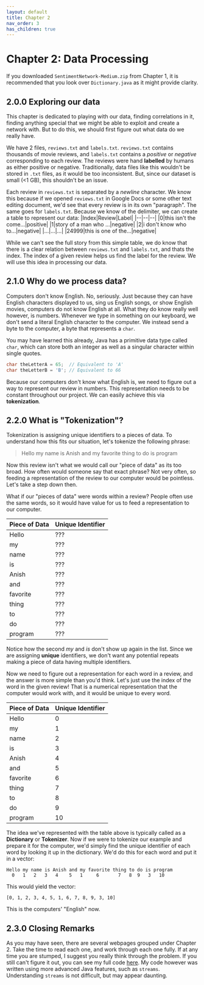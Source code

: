 ```yaml
---
layout: default
title: Chapter 2
nav_order: 3
has_children: true
---
```


# Chapter 2: Data Processing
If you downloaded `SentimentNetwork-Medium.zip` from Chapter 1, it is recommended that you look over `Dictionary.java` as it might provide clarity.
## 2.0.0 Exploring our data
This chapter is dedicated to playing with our data, finding correlations in it, finding anything special that we might be able to exploit and create a network with. But to do this, we should first figure out what data do we really have.

We have 2 files, `reviews.txt` and `labels.txt`. `reviews.txt` contains thousands of movie reviews, and `labels.txt` contains a *positive* or *negative* corresponding to each review. The reviews were hand **labelled** by humans as either positive or negative. Traditionally, data files like this wouldn't be stored in `.txt` files, as it would be too inconsistent. But, since our dataset is small (<1 GB), this shouldn't be an issue. 

Each review in `reviews.txt` is separated by a *newline* character. We know this because if we opened `reviews.txt` in Google Docs or some other text editing document, we'd see that every review is in its own "paragraph". The same goes for `labels.txt`. Because we know of the delimiter, we can create a table to represent our data:
|Index|Review|Label|
|--|--|--|
|0|this isn't the come...|positive|
|1|story of a man who ...|negative|
|2|i don't know who to...|negative|
|...|...|...|
|24999|this is one of the...|negative|

While we can't see the full story from this simple table, we do know that there is a clear relation between `reviews.txt` and `labels.txt`, and thats the index. The index of a given review helps us find the label for the review. We will use this idea in processing our data.
## 2.1.0 Why do we process data?
Computers don't know English. No, seriously. Just because they can have English characters displayed to us, sing us English songs, or show English movies, computers do not know English at all. What they do know really well however, is numbers. Whenever we type in something on our keyboard, we don't send a literal English character to the computer. We instead send a byte to the computer, a byte that represents a `char`. 

You may have learned this already, Java has a primitive data type called `char`, which can store both an integer as well as a singular character within single quotes.  
```java
char theLetterA = 65;  // Equivalent to 'A'
char theLetterB = 'B'; // Equivalent to 66
```
Because our computers don't know what English is, we need to figure out a way to represent our review in numbers. This representation needs to be constant throughout our project. We can easily achieve this via **tokenization**.

## 2.2.0 What is "Tokenization"?
Tokenization is assigning unique identifiers to a pieces of data. To understand how this fits our situation, let's tokenize the following phrase:
> Hello my name is Anish and my favorite thing to do is program

Now this review isn't what we would call our "piece of data" as its too broad. How often would someone say that exact phrase? Not very often, so feeding a representation of the review to our computer would be pointless. Let's take a step down then.

What if our "pieces of data" were words within a review? People often use the same words, so it would have value for us to feed a representation to our computer.

|Piece of Data|Unique Identifier|
|--|--|
|Hello|???|
|my|???|
|name|???|
|is|???|
|Anish|???|
|and|???|
|favorite|???|
|thing|???|
|to|???|
|do|???|
|program|???|

Notice how the second *my* and *is* don't show up again in the list. Since we are assigning **unique** identifiers, we don't want any potential repeats making a piece of data having multiple identifiers.

Now we need to figure out a representation for each word in a review, and the answer is more simple than you'd think. Let's just use the index of the word in the given review! That is a numerical representation that the computer would work with, and it would be unique to every word. 

|Piece of Data|Unique Identifier|
|--|--|
|Hello|0|
|my|1|
|name|2|
|is|3|
|Anish|4|
|and|5|
|favorite|6|
|thing|7|
|to|8|
|do|9|
|program|10|

The idea we've represented with the table above is typically called as a **Dictionary** or **Tokenizer**. Now if we were to tokenize our example and prepare it for the computer, we'd simply find the unique identifier of each word by looking it up in the dictionary. We'd do this for each word and put it in a vector:
```
Hello my name is Anish and my favorite thing to do is program
  0   1   2   3   4    5   1     6       7   8  9   3   10
```
This would yield the vector:
```
[0, 1, 2, 3, 4, 5, 1, 6, 7, 8, 9, 3, 10]
```
This is the computers' "English" now.

## 2.3.0 Closing Remarks
As you may have seen, there are several webpages grouped under Chapter 2. Take the time to read each one, and work through each one fully. If at any time you are stumped, I suggest you really think through the problem. If you still can't figure it out, you can see my full code [here](https://github.com/anishg24/JavaSentimentNetwork/tree/master/src). My code however was written using more advanced Java features, such as `streams`. Understanding `streams` is not difficult, but may appear daunting. 
